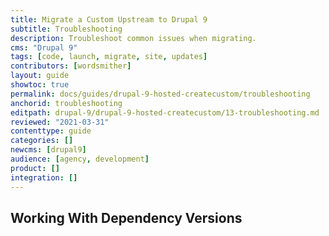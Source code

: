 ```yaml
---
title: Migrate a Custom Upstream to Drupal 9
subtitle: Troubleshooting
description: Troubleshoot common issues when migrating.
cms: "Drupal 9"
tags: [code, launch, migrate, site, updates]
contributors: [wordsmither]
layout: guide
showtoc: true
permalink: docs/guides/drupal-9-hosted-createcustom/troubleshooting
anchorid: troubleshooting
editpath: drupal-9/drupal-9-hosted-createcustom/13-troubleshooting.md
reviewed: "2021-03-31"
contenttype: guide
categories: []
newcms: [drupal9]
audience: [agency, development]
product: []
integration: []
---
```


## Working With Dependency Versions

<Partial file="composer-updating.md" />

<Partial file="drupal-9/troubleshooting-general.md" />
